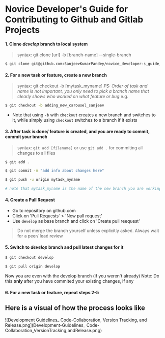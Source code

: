 # Novice Developer's Guide for Contributing to Github and Gitlab Projects

#### 1. Clone _develop_ branch to local system

> syntax: git clone [url] -b [branch-name] --single-branch

```sh
$ git clone git@github.com:SanjeevKumarPandey/novice_developer-s_guide_for_contibuting_to_git_repos.git -b develop --single-branch
```
#### 2. For a new task or feature, create a new branch

> syntax: git checkout -b [mytask_myname] 
> _PS: Order of task and name is not important, you only need to pick a branch name that clearly shows who worked on what feature or bug_
e.g. 
```sh
$ git checkout -b adding_new_carousel_sanjeev
```
- Note that using `-b` with `checkout` creates a new branch and switches to it, while simply using `checkout` switches to a branch if it exists

#### 3. After task is done/ feature is created, and you are ready to commit, commit your branch

> syntax: `git add [filename]` or use `git add .` for commiting all changes to all files

```sh
$ git add .

$ git commit -m "add info about changes here"

$ git push -u origin mytask_myname

# note that mytask_myname is the name of the new branch you are working in
```
#### 4. Create a Pull Request
- Go to repository on github.com
- Click on 'Pull Requests' > 'New pull request'
- Use `develop` as base branch and click on 'Create pull reequest'

> Do not merge the branch yourself unless explicitly asked. Always wait for a peer/ lead review 

#### 5. Switch to _develop_ branch and pull latest changes for it

```sh
$ git checkout develop

$ git pull origin develop
```

Now you are even with the develop branch (if you weren't already)
Note: Do this **only** after you have commited your existing changes, if any

#### 6. For a new task or feature, repeat steps 2-5


## Here is a visual of how the process looks like
![Development Guidelines_ Code-Collaboration, Version Tracking, and Release.png](Development-Guidelines_ Code-Collaboration_VersionTracking,andRelease.png)